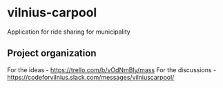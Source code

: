 # vilnius-carpool

Application for ride sharing for municipality

## Project organization 
For the ideas - https://trello.com/b/vOdNmBly/mass
For the discussions - https://codeforvilnius.slack.com/messages/vilniuscarpool/
